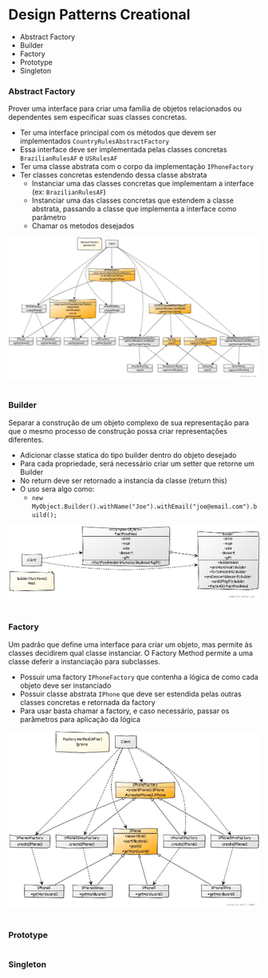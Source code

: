 #  Design Patterns Creational

* Abstract Factory
* Builder
* Factory
* Prototype
* Singleton

### Abstract Factory

Prover uma interface para criar uma família de objetos relacionados ou dependentes sem especificar suas classes 
concretas.

 * Ter uma interface principal com os métodos que devem ser implementados `CountryRulesAbstractFactory`
 * Essa interface deve ser implementada pelas classes concretas `BrazilianRulesAF` e `USRulesAF`
 * Ter uma classe abstrata com o corpo da implementação `IPhoneFactory`
 * Ter classes concretas estendendo dessa classe abstrata
    * Instanciar uma das classes concretas que implementam a interface (ex: `BrazilianRulesAF`)
    * Instanciar uma das classes concretas que estendem a classe abstrata, passando a classe 
    que implementa a interface como parâmetro
    * Chamar os metodos desejados
  
 ![Alt text](imgs/abstract-factory.jpg "Abstract Factory")

#
### Builder

Separar a construção de um objeto complexo de sua representação para que o mesmo processo de construção possa criar 
representações diferentes.

 * Adicionar classe statica do tipo builder dentro do objeto desejado
 * Para cada propriedade, será necessário criar um setter que retorne um Builder
 * No return deve ser retornado a instancia da classe (return this)
 * O uso sera algo como: 
    * `new MyObject.Builder().withName("Joe").withEmail("joe@email.com").build();`

 ![Alt text](imgs/builder.jpg "Builder")

#
### Factory

Um padrão que define uma interface para criar um objeto, mas permite às classes decidirem qual classe instanciar.
O Factory Method permite a uma classe deferir a instanciação para subclasses.

 * Possuir uma factory `IPhoneFactory` que contenha a lógica de como cada objeto deve ser instanciado
 * Possuir classe abstrata `IPhone` que deve ser estendida pelas outras classes concretas e retornada da factory
 * Para usar basta chamar a factory, e caso necessário, passar os parâmetros para aplicação da lógica

![Alt text](imgs/factory.jpg "Factory")

#
### Prototype

#
### Singleton